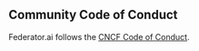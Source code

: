 ## Community Code of Conduct

Federator.ai follows the [CNCF Code of Conduct](https://github.com/cncf/foundation/blob/master/code-of-conduct.md).
